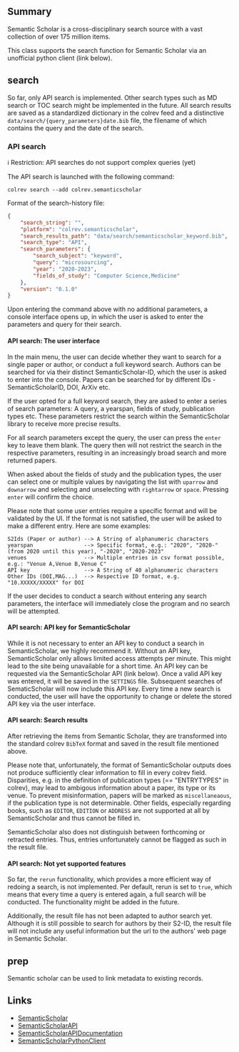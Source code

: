 ## Summary

Semantic Scholar is a cross-disciplinary search source with a vast collection of over 175 million items.

This class supports the search function for Semantic Scholar via an unofficial python client (link below).


## search

So far, only API search is implemented. Other search types such as MD search or TOC search might be implemented in the future. All search results are saved as a standardized dictionary in the colrev feed and a distinctive `data/search/{query_parameters}date.bib` file, the filename of which contains the query and the date of the search.

### API search

ℹ️ Restriction: API searches do not support complex queries (yet)

The API search is launched with the following command:

```
colrev search --add colrev.semanticscholar
```

Format of the search-history file:

```json
{
    "search_string": "",
    "platform": "colrev.semanticscholar",
    "search_results_path": "data/search/semanticscholar_keyword.bib",
    "search_type": "API",
    "search_parameters": {
        "search_subject": "keyword",
        "query": "microsourcing",
        "year": "2020-2023",
        "fields_of_study": "Computer Science,Medicine"
    },
    "version": "0.1.0"
}
```


Upon entering the command above with no additional parameters, a console interface opens up, in which the user is asked to enter the parameters and query for their search.

#### API search: The user interface

In the main menu, the user can decide whether they want to search for a single paper or author, or conduct a full keyword search. Authors can be searched for via their distinct SemanticScholar-ID, which the user is asked to enter into the console. Papers can be searched for by different IDs - SemanticScholarID, DOI, ArXiv etc.

If the user opted for a full keyword search, they are asked to enter a series of search parameters: A query, a yearspan, fields of study, publication types etc. These parameters restrict the search within the SemanticScholar library to receive more precise results.

For all search parameters except the query, the user can press the `enter` key to leave them blank. The query then will not restrict the search in the respective parameters, resulting in an increasingly broad search and more returned papers.

When asked about the fields of study and the publication types, the user can select one or multiple values by navigating the list with `uparrow` and `downarrow` and selecting and unselecting with `rightarrow` or `space`. Pressing `enter` will confirm the choice.

Please note that some user entries require a specific format and will be validated by the UI. If the format is not satisfied, the user will be asked to make a different entry. Here are some examples:

```
S2Ids (Paper or author) --> A String of alphanumeric characters
yearspan                --> Specific format, e.g.: "2020", "2020-" (from 2020 until this year), "-2020", "2020-2023"
venues                  --> Multiple entries in csv format possible, e.g.: "Venue A,Venue B,Venue C"
API key                 --> A String of 40 alphanumeric characters
Other IDs (DOI,MAG...)  --> Respective ID format, e.g. "10.XXXXX/XXXXX" for DOI
```

If the user decides to conduct a search without entering any search parameters, the interface will immediately close the program and no search will be attempted.

#### API search: API key for SemanticScholar

While it is not necessary to enter an API key to conduct a search in SemanticScholar, we highly recommend it. Without an API key, SemanticScholar only allows limited access attempts per minute. This might lead to the site being unavailable for a short time. An API key can be requested via the SemanticScholar API (link below). Once a valid API key was entered, it will be saved in the `SETTINGS` file. Subsequent searches of SematicScholar will now include this API key. Every time a new search is conducted, the user will have the opportunity to change or delete the stored API key via the user interface.

#### API search: Search results

After retrieving the items from Semantic Scholar, they are transformed into the standard colrev `BibTeX` format and saved in the result file mentioned above.

Please note that, unfortunately, the format of SemanticScholar outputs does not produce sufficiently clear information to fill in every colrev field. Disparities, e.g. in the definition of publication types (== "ENTRYTYPES" in colrev), may lead to ambigous information about a paper, its type or its venue. To prevent misinformation, papers will be marked as `miscellaneaous`, if the publication type is not determinable. Other fields, especially regarding books, such as `EDITOR`, `EDITION` or `ADDRESS` are not supported at all by SemanticScholar and thus cannot be filled in.

SemanticScholar also does not distinguish between forthcoming or retracted entries. Thus, entries unfortunately cannot be flagged as such in the result file.

#### API search: Not yet supported features

So far, the `rerun` functionality, which provides a more efficient way of redoing a search, is not implemented. Per default, rerun is set to `true`, which means that every time a query is entered again, a full search will be conducted. The functionality might be added in the future.

Additionally, the result file has not been adapted to author search yet. Although it is still possible to search for authors by their S2-ID, the result file will not include any useful information but the url to the authors' web page in Semantic Scholar.

## prep

Semantic scholar can be used to link metadata to existing records.

## Links

- [SemanticScholar](https://www.semanticscholar.org)
- [SemanticScholarAPI](https://www.semanticscholar.org/product/api/tutorial#searching-and-retrieving-paper-details)
- [SemanticScholarAPIDocumentation](https://api.semanticscholar.org/api-docs/)
- [SemanticScholarPythonClient](https://github.com/danielnsilva/semanticscholar)
